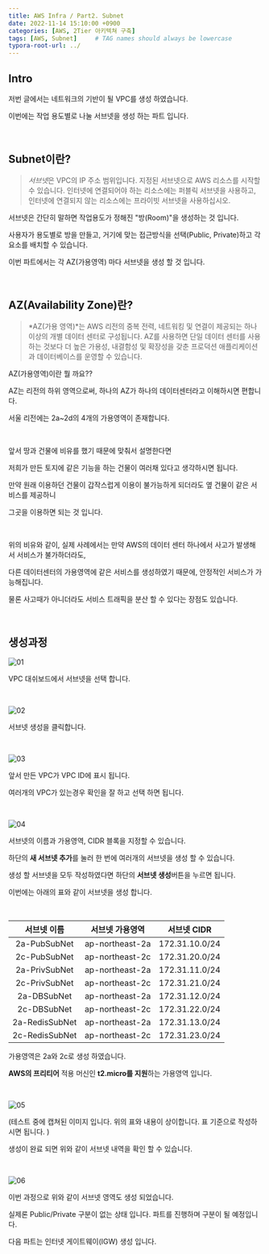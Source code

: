 ```yaml
---
title: AWS Infra / Part2. Subnet
date: 2022-11-14 15:10:00 +0900
categories: [AWS, 2Tier 아키텍쳐 구축]
tags: [AWS, Subnet]     # TAG names should always be lowercase
typora-root-url: ../
---
```

## Intro

저번 글에서는 네트워크의 기반이 될 VPC를 생성 하였습니다.

이번에는 작업 용도별로 나눌 서브넷을 생성 하는 파트 입니다.

<br>

## Subnet이란?

> *서브넷*은 VPC의 IP 주소 범위입니다. 지정된 서브넷으로 AWS 리소스를 시작할 수 있습니다. 인터넷에 연결되어야 하는 리소스에는 퍼블릭 서브넷을 사용하고, 인터넷에 연결되지 않는 리소스에는 프라이빗 서브넷을 사용하십시오.

서브넷은 간단히 말하면 작업용도가 정해진 "방(Room)"을 생성하는 것 입니다. 

사용자가 용도별로 방을 만들고, 거기에 맞는 접근방식을 선택(Public, Private)하고 각 요소를 배치할 수 있습니다.

이번 파트에서는 각 AZ(가용영역) 마다 서브넷을 생성 할 것 입니다.

<br>

## AZ(Availability Zone)란?

> *AZ(가용 영역)*는 AWS 리전의 중복 전력, 네트워킹 및 연결이 제공되는 하나 이상의 개별 데이터 센터로 구성됩니다. AZ를 사용하면 단일 데이터 센터를 사용하는 것보다 더 높은 가용성, 내결함성 및 확장성을 갖춘 프로덕션 애플리케이션과 데이터베이스를 운영할 수 있습니다. 

AZ(가용영역)이란 뭘 까요??

AZ는 리전의 하위 영역으로써, 하나의 AZ가 하나의 데이터센터라고 이해하시면 편합니다.

서울 리전에는 2a~2d의 4개의 가용영역이 존재합니다.

<br>

앞서 땅과 건물에 비유를 했기 때문에 맞춰서 설명한다면

저희가 만든 토지에 같은 기능을 하는 건물이 여러채 있다고 생각하시면 됩니다.

만약 원래 이용하던 건물이 갑작스럽게 이용이 불가능하게 되더라도 옆 건물이 같은 서비스를 제공하니

그곳을 이용하면 되는 것 입니다.

<br>

위의 비유와 같이, 실제 사례에서는 만약 AWS의 데이터 센터 하나에서 사고가 발생해서 서비스가 불가하더라도,

다른 데이터센터의 가용영역에 같은 서비스를 생성하였기 때문에, 안정적인 서비스가 가능해집니다.

물론 사고때가 아니더라도 서비스 트래픽을 분산 할 수 있다는 장점도 있습니다.

<br>

## 생성과정

![01](/assets/post/2022-11-14-AWS-Part2-Subnet/01.png)

VPC 대쉬보드에서 서브넷을 선택 합니다.

<br>

![02](/assets/post/2022-11-14-AWS-Part2-Subnet/02.png)

서브넷 생성을 클릭합니다.

<br>

![03](/assets/post/2022-11-14-AWS-Part2-Subnet/03.png)

앞서 만든 VPC가 VPC ID에 표시 됩니다. 

여러개의 VPC가 있는경우 확인을 잘 하고 선택 하면 됩니다.

<br>

![04](/assets/post/2022-11-14-AWS-Part2-Subnet/04.png)

서브넷의 이름과 가용영역, CIDR 블록을 지정할 수 있습니다.

하단의 **새 서브넷 추가**를 눌러 한 번에 여러개의 서브넷을 생성 할 수 있습니다.

생성 할 서브넷을 모두 작성하였다면 하단의 **서브넷 생성**버튼을 누르면 됩니다.

이번에는 아래의 표와 같이 서브넷을 생성 합니다.

<br>

|  서브넷 이름   | 서브넷 가용영역 |  서브넷 CIDR   |
| :------------: | :-------------: | :------------: |
|  2a-PubSubNet  | ap-northeast-2a | 172.31.10.0/24 |
|  2c-PubSubNet  | ap-northeast-2c | 172.31.20.0/24 |
| 2a-PrivSubNet  | ap-northeast-2a | 172.31.11.0/24 |
| 2c-PrivSubNet  | ap-northeast-2c | 172.31.21.0/24 |
|  2a-DBSubNet   | ap-northeast-2a | 172.31.12.0/24 |
|  2c-DBSubNet   | ap-northeast-2c | 172.31.22.0/24 |
| 2a-RedisSubNet | ap-northeast-2a | 172.31.13.0/24 |
| 2c-RedisSubNet | ap-northeast-2c | 172.31.23.0/24 |

가용영역은 2a와 2c로 생성 하였습니다.

**AWS의 프리티어** 적용 머신인 **t2.micro를 지원**하는 가용영역 입니다.

<br>

![05](/assets/post/2022-11-14-AWS-Part2-Subnet/05.png)

(테스트 중에 캡쳐된 이미지 입니다. 위의 표와 내용이 상이합니다. 표 기준으로 작성하시면 됩니다. )

생성이 완료 되면 위와 같이 서브넷 내역을 확인 할 수 있습니다.

<br>

![06](/assets/post/2022-11-14-AWS-Part2-Subnet/06.png)

이번 과정으로 위와 같이 서브넷 영역도 생성 되었습니다. 

실제론 Public/Private 구분이 없는 상태 입니다. 파트를 진행하며 구분이 될 예정입니다.

다음 파트는 인터넷 게이트웨이(IGW) 생성 입니다.